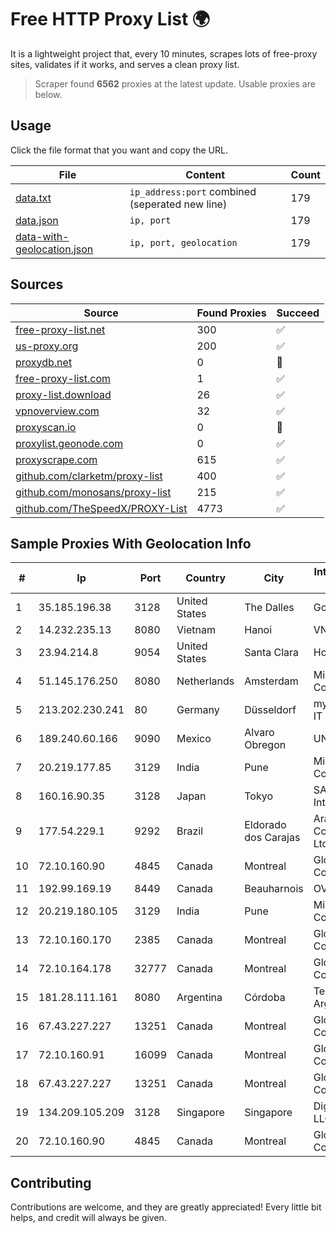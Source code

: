 
# Free HTTP Proxy List 🌍

It is a lightweight project that, every 10 minutes, scrapes lots of free-proxy sites, validates if it works, and serves a clean proxy list.


> Scraper found **6562** proxies at the latest update. Usable proxies are below.

## Usage

Click the file format that you want and copy the URL.


|File|Content|Count|
|----|-------|-----|
|[data.txt](https://raw.githubusercontent.com/themiralay/Proxy-List-World/master/data.txt)|`ip_address:port` combined (seperated new line)|179|
|[data.json](https://raw.githubusercontent.com/themiralay/Proxy-List-World/master/data.json)|`ip, port`|179|
|[data-with-geolocation.json](https://raw.githubusercontent.com/themiralay/Proxy-List-World/master/data-with-geolocation.json)|`ip, port, geolocation`|179|

## Sources

|Source|Found Proxies|Succeed|
|------|-------------|-------|
|[free-proxy-list.net](https://free-proxy-list.net)|300|✅|
|[us-proxy.org](https://www.us-proxy.org)|200|✅|
|[proxydb.net](http://proxydb.net)|0|🚫|
|[free-proxy-list.com](https://free-proxy-list.com/?page=&port=&type%5B%5D=http&type%5B%5D=https&up_time=0&search=Search)|1|✅|
|[proxy-list.download](https://www.proxy-list.download/HTTP)|26|✅|
|[vpnoverview.com](https://vpnoverview.com/privacy/anonymous-browsing/free-proxy-servers)|32|✅|
|[proxyscan.io](https://www.proxyscan.io)|0|🚫|
|[proxylist.geonode.com](https://proxylist.geonode.com/api/proxy-list?limit=300&page=1&sort_by=lastChecked&sort_type=desc&protocols=http,https)|0|✅|
|[proxyscrape.com](https://api.proxyscrape.com/v2/?request=displayproxies&protocol=http&timeout=10000&country=all&ssl=all&anonymity=all)|615|✅|
|[github.com/clarketm/proxy-list](https://raw.githubusercontent.com/clarketm/proxy-list/master/proxy-list-raw.txt)|400|✅|
|[github.com/monosans/proxy-list](https://raw.githubusercontent.com/monosans/proxy-list/main/proxies/http.txt)|215|✅|
|[github.com/TheSpeedX/PROXY-List](https://raw.githubusercontent.com/TheSpeedX/PROXY-List/master/http.txt)|4773|✅|


## Sample Proxies With Geolocation Info

|#|Ip|Port|Country|City|Internet Service Provider|
|-|--|----|-------|----|-------------------------|
|1|35.185.196.38|3128|United States|The Dalles|Google LLC|
|2|14.232.235.13|8080|Vietnam|Hanoi|VNPT|
|3|23.94.214.8|9054|United States|Santa Clara|HostPapa|
|4|51.145.176.250|8080|Netherlands|Amsterdam|Microsoft Corporation|
|5|213.202.230.241|80|Germany|Düsseldorf|myLoc managed IT AG|
|6|189.240.60.166|9090|Mexico|Alvaro Obregon|UNINET|
|7|20.219.177.85|3129|India|Pune|Microsoft Corporation|
|8|160.16.90.35|3128|Japan|Tokyo|SAKURA Internet Inc.|
|9|177.54.229.1|9292|Brazil|Eldorado dos Carajas|Aranet Comunicacao Ltda|
|10|72.10.160.90|4845|Canada|Montreal|GloboTech Communications|
|11|192.99.169.19|8449|Canada|Beauharnois|OVH SAS|
|12|20.219.180.105|3129|India|Pune|Microsoft Corporation|
|13|72.10.160.170|2385|Canada|Montreal|GloboTech Communications|
|14|72.10.164.178|32777|Canada|Montreal|GloboTech Communications|
|15|181.28.111.161|8080|Argentina|Córdoba|Telecom Argentina S.A|
|16|67.43.227.227|13251|Canada|Montreal|GloboTech Communications|
|17|72.10.160.91|16099|Canada|Montreal|GloboTech Communications|
|18|67.43.227.227|13251|Canada|Montreal|GloboTech Communications|
|19|134.209.105.209|3128|Singapore|Singapore|DigitalOcean, LLC|
|20|72.10.160.90|4845|Canada|Montreal|GloboTech Communications|



## Contributing

Contributions are welcome, and they are greatly appreciated! Every
little bit helps, and credit will always be given.

